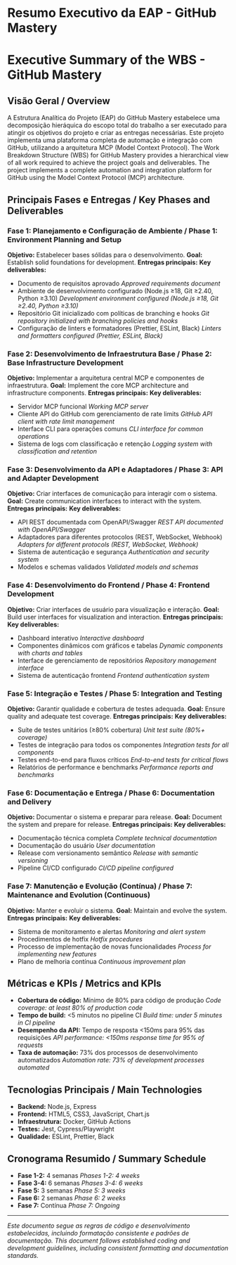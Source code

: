 # Resumo Executivo da EAP - GitHub Mastery
# Executive Summary of the WBS - GitHub Mastery

## Visão Geral / Overview

A Estrutura Analítica do Projeto (EAP) do GitHub Mastery estabelece uma decomposição hieráquica do escopo total do trabalho a ser executado para atingir os objetivos do projeto e criar as entregas necessárias. Este projeto implementa uma plataforma completa de automação e integração com GitHub, utilizando a arquitetura MCP (Model Context Protocol).
The Work Breakdown Structure (WBS) for GitHub Mastery provides a hierarchical view of all work required to achieve the project goals and deliverables. The project implements a complete automation and integration platform for GitHub using the Model Context Protocol (MCP) architecture.

## Principais Fases e Entregas / Key Phases and Deliverables

### Fase 1: Planejamento e Configuração de Ambiente / Phase 1: Environment Planning and Setup

**Objetivo:** Estabelecer bases sólidas para o desenvolvimento.
**Goal:** Establish solid foundations for development.
**Entregas principais:**
**Key deliverables:**

- Documento de requisitos aprovado
  *Approved requirements document*
- Ambiente de desenvolvimento configurado (Node.js ≥18, Git ≥2.40, Python ≥3.10)
  *Development environment configured (Node.js ≥18, Git ≥2.40, Python ≥3.10)*
- Repositório Git inicializado com políticas de branching e hooks
  *Git repository initialized with branching policies and hooks*
- Configuração de linters e formatadores (Prettier, ESLint, Black)
  *Linters and formatters configured (Prettier, ESLint, Black)*

### Fase 2: Desenvolvimento de Infraestrutura Base / Phase 2: Base Infrastructure Development

**Objetivo:** Implementar a arquitetura central MCP e componentes de infraestrutura.
**Goal:** Implement the core MCP architecture and infrastructure components.
**Entregas principais:**
**Key deliverables:**

- Servidor MCP funcional
  *Working MCP server*
- Cliente API do GitHub com gerenciamento de rate limits
  *GitHub API client with rate limit management*
- Interface CLI para operações comuns
  *CLI interface for common operations*
- Sistema de logs com classificação e retenção
  *Logging system with classification and retention*

### Fase 3: Desenvolvimento da API e Adaptadores / Phase 3: API and Adapter Development

**Objetivo:** Criar interfaces de comunicação para interagir com o sistema.
**Goal:** Create communication interfaces to interact with the system.
**Entregas principais:**
**Key deliverables:**

- API REST documentada com OpenAPI/Swagger
  *REST API documented with OpenAPI/Swagger*
- Adaptadores para diferentes protocolos (REST, WebSocket, Webhook)
  *Adapters for different protocols (REST, WebSocket, Webhook)*
- Sistema de autenticação e segurança
  *Authentication and security system*
- Modelos e schemas validados
  *Validated models and schemas*

### Fase 4: Desenvolvimento do Frontend / Phase 4: Frontend Development

**Objetivo:** Criar interfaces de usuário para visualização e interação.
**Goal:** Build user interfaces for visualization and interaction.
**Entregas principais:**
**Key deliverables:**

- Dashboard interativo
  *Interactive dashboard*
- Componentes dinâmicos com gráficos e tabelas
  *Dynamic components with charts and tables*
- Interface de gerenciamento de repositórios
  *Repository management interface*
- Sistema de autenticação frontend
  *Frontend authentication system*

### Fase 5: Integração e Testes / Phase 5: Integration and Testing

**Objetivo:** Garantir qualidade e cobertura de testes adequada.
**Goal:** Ensure quality and adequate test coverage.
**Entregas principais:**
**Key deliverables:**

- Suíte de testes unitários (≥80% cobertura)
  *Unit test suite (80%+ coverage)*
- Testes de integração para todos os componentes
  *Integration tests for all components*
- Testes end-to-end para fluxos críticos
  *End-to-end tests for critical flows*
- Relatórios de performance e benchmarks
  *Performance reports and benchmarks*

### Fase 6: Documentação e Entrega / Phase 6: Documentation and Delivery

**Objetivo:** Documentar o sistema e preparar para release.
**Goal:** Document the system and prepare for release.
**Entregas principais:**
**Key deliverables:**

- Documentação técnica completa
  *Complete technical documentation*
- Documentação do usuário
  *User documentation*
- Release com versionamento semântico
  *Release with semantic versioning*
- Pipeline CI/CD configurado
  *CI/CD pipeline configured*

### Fase 7: Manutenção e Evolução (Contínua) / Phase 7: Maintenance and Evolution (Continuous)

**Objetivo:** Manter e evoluir o sistema.
**Goal:** Maintain and evolve the system.
**Entregas principais:**
**Key deliverables:**

- Sistema de monitoramento e alertas
  *Monitoring and alert system*
- Procedimentos de hotfix
  *Hotfix procedures*
- Processo de implementação de novas funcionalidades
  *Process for implementing new features*
- Plano de melhoria contínua
  *Continuous improvement plan*

## Métricas e KPIs / Metrics and KPIs

- **Cobertura de código:** Mínimo de 80% para código de produção
  *Code coverage: at least 80% of production code*
- **Tempo de build:** <5 minutos no pipeline CI
  *Build time: under 5 minutes in CI pipeline*
- **Desempenho da API:** Tempo de resposta <150ms para 95% das requisições
  *API performance: <150ms response time for 95% of requests*
- **Taxa de automação:** 73% dos processos de desenvolvimento automatizados
  *Automation rate: 73% of development processes automated*

## Tecnologias Principais / Main Technologies

- **Backend:** Node.js, Express
- **Frontend:** HTML5, CSS3, JavaScript, Chart.js
- **Infraestrutura:** Docker, GitHub Actions
- **Testes:** Jest, Cypress/Playwright
- **Qualidade:** ESLint, Prettier, Black

## Cronograma Resumido / Summary Schedule

- **Fase 1-2:** 4 semanas
  *Phases 1-2: 4 weeks*
- **Fase 3-4:** 6 semanas
  *Phases 3-4: 6 weeks*
- **Fase 5:** 3 semanas
  *Phase 5: 3 weeks*
- **Fase 6:** 2 semanas
  *Phase 6: 2 weeks*
- **Fase 7:** Contínua
  *Phase 7: Ongoing*

---

_Este documento segue as regras de código e desenvolvimento estabelecidas, incluindo formatação consistente e padrões de documentação._
_This document follows established coding and development guidelines, including consistent formatting and documentation standards._

